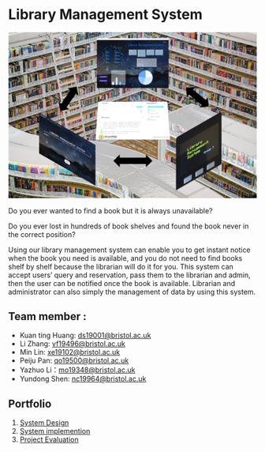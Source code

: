 # **Library Management System**

![cover](Portfolio/images/cover2.png)

Do you ever wanted to find a book but it is always unavailable?

Do you ever lost in hundreds of book shelves and found the book never in the correct position?

Using our library management system can enable you to get instant notice when the book you need is available, and you do not need to find books shelf by shelf because the librarian will do it for you. This system can accept users’ query and reservation, pass them to the librarian and admin, then the user can be notified once the book is available. Librarian and administrator can also simply the management of data by using this system.


## Team member :
- Kuan ting Huang: ds19001@bristol.ac.uk
- Li Zhang: vf19496@bristol.ac.uk
- Min Lin: xe19102@bristol.ac.uk
- Peiju Pan: qo19500@bristol.ac.uk
- Yazhuo Li：mo19348@bristol.ac.uk
- Yundong Shen: nc19964@bristol.ac.uk

## Portfolio
  1. [System Design](https://github.com/lily-Zhang1/Group_Project/blob/master/Portfolio/System%20Design.md)
  2. [System implemention](https://github.com/lily-Zhang1/Group_Project/blob/master/Portfolio/System%20Implementation.md)
  3. [Project Evaluation](https://github.com/lily-Zhang1/Group_Project/blob/master/Portfolio/Project%20Evaluation.md)
